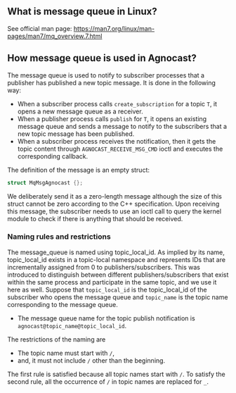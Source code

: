 ## What is message queue in Linux?

See official man page: <https://man7.org/linux/man-pages/man7/mq_overview.7.html>

## How message queue is used in Agnocast?

The message queue is used to notify to subscriber processes that a publisher has published a new topic message. It is done in the following way:

- When a subscriber process calls `create_subscription` for a topic `T`, it opens a new message queue as a receiver.
- When a publisher process calls `publish` for `T`, it opens an existing message queue and sends a message to notify to the subscribers that a new topic message has been published.
- When a subscriber process receives the notification, then it gets the topic content through `AGNOCAST_RECEIVE_MSG_CMD` ioctl and executes the corresponding callback.

The definition of the message is an empty struct:

```c
struct MqMsgAgnocast {};
```

We deliberately send it as a zero-length message although the size of this struct cannot be zero according to the C++ specification. Upon receiving this message, the subscriber needs to use an ioctl call to query the kernel module to check if there is anything that should be received.

### Naming rules and restrictions

The message_queue is named using topic_local_id. As implied by its name, topic_local_id exists in a topic-local namespace and represents IDs that are incrementally assigned from 0 to publishers/subscribers. This was introduced to distinguish between different publishers/subscribers that exist within the same process and participate in the same topic, and we use it here as well.
Suppose that `topic_local_id` is the topic_local_id of the subscriber who opens the message queue and `topic_name` is the topic name corresponding to the message queue.

- The message queue name for the topic publish notification is `agnocast@topic_name@topic_local_id`.

The restrictions of the naming are

- The topic name must start with `/`,
- and, it must not include `/` other than the beginning.

The first rule is satisfied because all topic names start with `/`.
To satisfy the second rule, all the occurrence of `/` in topic names are replaced for `_`.
